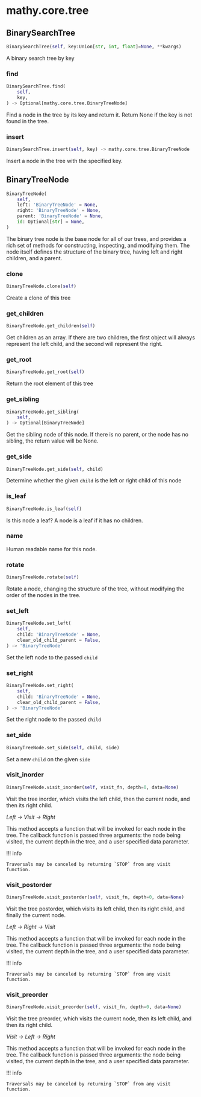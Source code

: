# mathy.core.tree

## BinarySearchTree
```python
BinarySearchTree(self, key:Union[str, int, float]=None, **kwargs)
```
A binary search tree by key
### find
```python
BinarySearchTree.find(
    self,
    key,
) -> Optional[mathy.core.tree.BinaryTreeNode]
```
Find a node in the tree by its key and return it.  Return None if the key
is not found in the tree.
### insert
```python
BinarySearchTree.insert(self, key) -> mathy.core.tree.BinaryTreeNode
```
Insert a node in the tree with the specified key.
## BinaryTreeNode
```python
BinaryTreeNode(
    self,
    left: 'BinaryTreeNode' = None,
    right: 'BinaryTreeNode' = None,
    parent: 'BinaryTreeNode' = None,
    id: Optional[str] = None,
)
```

The binary tree node is the base node for all of our trees, and provides a
rich set of methods for constructing, inspecting, and modifying them.
The node itself defines the structure of the binary tree, having left and right
children, and a parent.

### clone
```python
BinaryTreeNode.clone(self)
```
Create a clone of this tree
### get_children
```python
BinaryTreeNode.get_children(self)
```
Get children as an array.  If there are two children, the first object will
always represent the left child, and the second will represent the right.
### get_root
```python
BinaryTreeNode.get_root(self)
```
Return the root element of this tree
### get_sibling
```python
BinaryTreeNode.get_sibling(
    self,
) -> Optional[BinaryTreeNode]
```
Get the sibling node of this node.  If there is no parent, or the node
has no sibling, the return value will be None.
### get_side
```python
BinaryTreeNode.get_side(self, child)
```
Determine whether the given `child` is the left or right child of this
node
### is_leaf
```python
BinaryTreeNode.is_leaf(self)
```
Is this node a leaf?  A node is a leaf if it has no children.
### name
Human readable name for this node.
### rotate
```python
BinaryTreeNode.rotate(self)
```

Rotate a node, changing the structure of the tree, without modifying
the order of the nodes in the tree.

### set_left
```python
BinaryTreeNode.set_left(
    self,
    child: 'BinaryTreeNode' = None,
    clear_old_child_parent = False,
) -> 'BinaryTreeNode'
```
Set the left node to the passed `child`
### set_right
```python
BinaryTreeNode.set_right(
    self,
    child: 'BinaryTreeNode' = None,
    clear_old_child_parent = False,
) -> 'BinaryTreeNode'
```
Set the right node to the passed `child`
### set_side
```python
BinaryTreeNode.set_side(self, child, side)
```
Set a new `child` on the given `side`
### visit_inorder
```python
BinaryTreeNode.visit_inorder(self, visit_fn, depth=0, data=None)
```
Visit the tree inorder, which visits the left child, then the current node,
and then its right child.

*Left -> Visit -> Right*

This method accepts a function that will be invoked for each node in the
tree.  The callback function is passed three arguments: the node being
visited, the current depth in the tree, and a user specified data parameter.

!!! info

    Traversals may be canceled by returning `STOP` from any visit function.

### visit_postorder
```python
BinaryTreeNode.visit_postorder(self, visit_fn, depth=0, data=None)
```
Visit the tree postorder, which visits its left child, then its right child,
and finally the current node.

*Left -> Right -> Visit*

This method accepts a function that will be invoked for each node in the
tree.  The callback function is passed three arguments: the node being
visited, the current depth in the tree, and a user specified data parameter.

!!! info

    Traversals may be canceled by returning `STOP` from any visit function.

### visit_preorder
```python
BinaryTreeNode.visit_preorder(self, visit_fn, depth=0, data=None)
```
Visit the tree preorder, which visits the current node, then its left
child, and then its right child.

*Visit -> Left -> Right*

This method accepts a function that will be invoked for each node in the
tree.  The callback function is passed three arguments: the node being
visited, the current depth in the tree, and a user specified data parameter.

!!! info

    Traversals may be canceled by returning `STOP` from any visit function.

